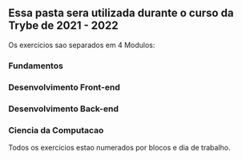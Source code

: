 ## Essa pasta sera utilizada durante o curso da Trybe de 2021 - 2022

Os exercicios sao separados em 4 Modulos:

### Fundamentos

### Desenvolvimento Front-end

### Desenvolvimento Back-end

### Ciencia da Computacao

Todos os exercicios estao numerados por blocos e dia de trabalho.
